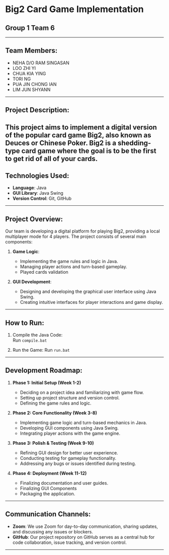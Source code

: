 # Big2 Card Game Implementation 
## Group 1 Team 6

---

## Team Members:
- NEHA D/O RAM SINGASAN
- LOO ZHI YI
- CHUA KIA YING
- TORI NG 
- PUA JIN CHONG IAN
- LIM JUN SHYANN

---
## Project Description:
This project aims to implement a digital version of the popular card game Big2, also known as Deuces or Chinese Poker. Big2 is a shedding-type card game where the goal is to be the first to get rid of all of your cards. 
---

## Technologies Used:
- **Language**: Java
- **GUI Library**: Java Swing
- **Version Control**: Git, GitHub

---
## Project Overview:
Our team is developing a digital platform for playing Big2, providing a local multiplayer mode for 4 players. The project consists of several main components:

1. **Game Logic**:
   - Implementing the game rules and logic in Java.
   - Managing player actions and turn-based gameplay.
   - Played cards validation

2. **GUI Development**:
   - Designing and developing the graphical user interface using Java Swing.
   - Creating intuitive interfaces for player interactions and game display.
---

## How to Run:
1. Compile the Java Code:  
   Run `compile.bat`


2. Run the Game:
   Run `run.bat`

---
## Development Roadmap:
1. **Phase 1: Initial Setup (Week 1-2)**
   - Deciding on a project idea and familiarizing with game flow. 
   - Setting up project structure and version control.
   - Defining the game rules and logic.

2. **Phase 2: Core Functionality (Week 3-8)**
   - Implementing game logic and turn-based mechanics in Java.
   - Developing GUI components using Java Swing.
   - Integrating player actions with the game engine.

4. **Phase 3: Polish & Testing (Week 9-10)**
   - Refining GUI design for better user experience.
   - Conducting testing for gameplay functionality.
   - Addressing any bugs or issues identified during testing.

5. **Phase 4: Deployment (Week 11-12)**
   - Finalizing documentation and user guides.
   - Finalizing GUI Components
   - Packaging the application.
---

## Communication Channels:
- **Zoom**: We use Zoom for day-to-day communication, sharing updates, and discussing any issues or blockers.
- **GitHub**: Our project repository on GitHub serves as a central hub for code collaboration, issue tracking, and version control.

---

